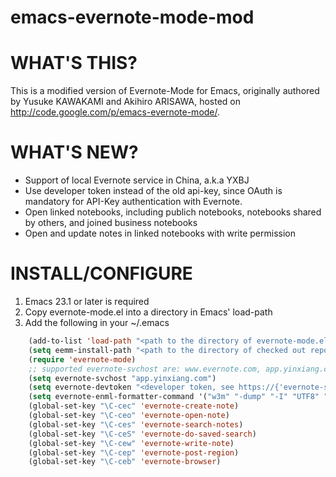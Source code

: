 emacs-evernote-mode-mod
=======================
# WHAT'S THIS?

This is a modified version of Evernote-Mode for Emacs, originally authored by Yusuke KAWAKAMI and Akihiro ARISAWA, hosted on http://code.google.com/p/emacs-evernote-mode/.

# WHAT'S NEW?

* Support of local Evernote service in China, a.k.a YXBJ
* Use developer token instead of the old api-key, since OAuth is mandatory for API-Key authentication with Evernote.
* Open linked notebooks, including publich notebooks, notebooks shared by others, and joined business notebooks
* Open and update notes in linked notebooks with write permission

# INSTALL/CONFIGURE

1. Emacs 23.1 or later is required
2. Copy evernote-mode.el into a directory in Emacs' load-path
3. Add the following in your ~/.emacs

```lisp
    (add-to-list 'load-path "<path to the directory of evernote-mode.el>")
    (setq eemm-install-path "<path to the directory of checked out repo>")
    (require 'evernote-mode)
    ;; supported evernote-svchost are: www.evernote.com, app.yinxiang.com, sandbox.evernote.com etc.
    (setq evernote-svchost "app.yinxiang.com")
    (setq evernote-devtoken "<developer token, see https://{'evernote-svchost}/api/DeveloperToken.action >")
    (setq evernote-enml-formatter-command '("w3m" "-dump" "-I" "UTF8" "-O" "UTF8"))
    (global-set-key "\C-cec" 'evernote-create-note)
    (global-set-key "\C-ceo" 'evernote-open-note)
    (global-set-key "\C-ces" 'evernote-search-notes)
    (global-set-key "\C-ceS" 'evernote-do-saved-search)
    (global-set-key "\C-cew" 'evernote-write-note)
    (global-set-key "\C-cep" 'evernote-post-region)
    (global-set-key "\C-ceb" 'evernote-browser)
```

